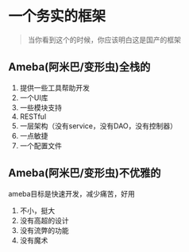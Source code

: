 # 一个务实的框架
> 当你看到这个的时候，你应该明白这是国产的框架


## Ameba(阿米巴/变形虫)全栈的
1. 提供一些工具帮助开发
2. 一个UI库
3. 一些模块支持
4. RESTful
5. 一层架构（没有service，没有DAO，没有控制器）
6. 一点敏捷
7. 一个配置文件


## Ameba(阿米巴/变形虫)不优雅的
 ameba目标是快速开发，减少痛苦，好用
1. 不小，挺大
2. 没有高超的设计
3. 没有流弊的功能
4. 没有魔术
